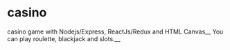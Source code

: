 # casino
casino game with Nodejs/Express, ReactJs/Redux and HTML Canvas__
You can play roulette, blackjack and slots.__
